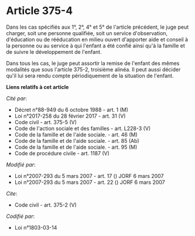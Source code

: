 # Article 375-4

Dans les cas spécifiés aux 1°, 2°, 4° et 5° de l'article précédent, le juge peut charger, soit une personne qualifiée, soit
un service d'observation, d'éducation ou de rééducation en milieu ouvert d'apporter aide et conseil à la personne ou au
service à qui l'enfant a été confié ainsi qu'à la famille et de suivre le développement de l'enfant. 

Dans tous les cas, le juge peut assortir la remise de l'enfant des mêmes modalités que sous l'article 375-2, troisième
alinéa. Il peut aussi décider qu'il lui sera rendu compte périodiquement de la situation de l'enfant.

**Liens relatifs à cet article**

_Cité par_:

  - Décret n°88-949 du 6 octobre 1988 - art. 1 (M)
  - Loi n°2017-258 du 28 février 2017 - art. 31 (V)
  - Code civil - art. 375-5 (V)
  - Code de l'action sociale et des familles - art. L228-3 (V)
  - Code de la famille et de l'aide sociale. - art. 46 (M)
  - Code de la famille et de l'aide sociale. - art. 85 (Ab)
  - Code de la famille et de l'aide sociale. - art. 95 (M)
  - Code de procédure civile - art. 1187 (V)

_Modifié par_:

  - Loi n°2007-293 du 5 mars 2007 - art. 17 () JORF 6 mars 2007
  - Loi n°2007-293 du 5 mars 2007 - art. 22 () JORF 6 mars 2007

_Cite_:

  - Code civil - art. 375-2 (V)

_Codifié par_:

  - Loi n°1803-03-14
